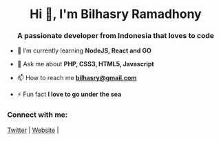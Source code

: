 <h1 align="center">Hi 👋, I'm Bilhasry Ramadhony</h1>
<h3 align="center">A passionate developer from Indonesia that loves to code</h3>

- 🌱 I’m currently learning **NodeJS, React and GO**

- 💬 Ask me about **PHP, CSS3, HTML5, Javascript**

- 📫 How to reach me **bilhasry@gmail.com**

- ⚡ Fun fact **I love to go under the sea**

<h3 align="left">Connect with me:</h3>
<p align="left">
<a href="https://twitter.com/indo.kid" target="blank">Twitter</a> | 
<a href="https://indokid.my.id" target="blank">Website</a> |
<a href="https://linkedin.com/in/bilhasry" target="blank">
</a>
</p>
